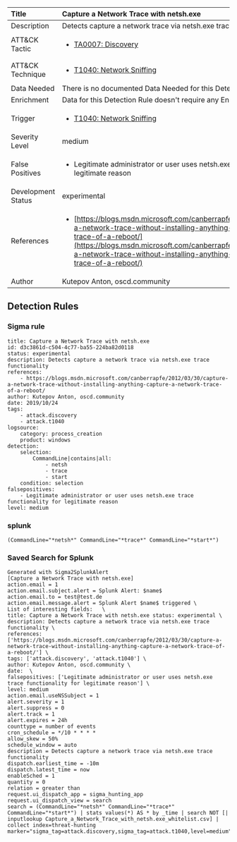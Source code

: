| Title                | Capture a Network Trace with netsh.exe                                                                                                                                                 |
|:---------------------|:------------------------------------------------------------------------------------------------------------------------------------------------------------|
| Description          | Detects capture a network trace via netsh.exe trace functionality                                                                                                                                           |
| ATT&amp;CK Tactic    |  <ul><li>[TA0007: Discovery](https://attack.mitre.org/tactics/TA0007)</li></ul>  |
| ATT&amp;CK Technique | <ul><li>[T1040: Network Sniffing](https://attack.mitre.org/techniques/T1040)</li></ul>  |
| Data Needed          |  There is no documented Data Needed for this Detection Rule yet  |
| Enrichment           |  Data for this Detection Rule doesn't require any Enrichments.  |
| Trigger              | <ul><li>[T1040: Network Sniffing](../Triggers/T1040.md)</li></ul>  |
| Severity Level       | medium |
| False Positives      | <ul><li>Legitimate administrator or user uses netsh.exe trace functionality for legitimate reason</li></ul>  |
| Development Status   | experimental |
| References           | <ul><li>[https://blogs.msdn.microsoft.com/canberrapfe/2012/03/30/capture-a-network-trace-without-installing-anything-capture-a-network-trace-of-a-reboot/](https://blogs.msdn.microsoft.com/canberrapfe/2012/03/30/capture-a-network-trace-without-installing-anything-capture-a-network-trace-of-a-reboot/)</li></ul>  |
| Author               | Kutepov Anton, oscd.community |


## Detection Rules

### Sigma rule

```
title: Capture a Network Trace with netsh.exe
id: d3c3861d-c504-4c77-ba55-224ba82d0118
status: experimental
description: Detects capture a network trace via netsh.exe trace functionality
references:
    - https://blogs.msdn.microsoft.com/canberrapfe/2012/03/30/capture-a-network-trace-without-installing-anything-capture-a-network-trace-of-a-reboot/
author: Kutepov Anton, oscd.community
date: 2019/10/24
tags:
    - attack.discovery
    - attack.t1040
logsource:
    category: process_creation
    product: windows
detection:
    selection:
        CommandLine|contains|all: 
            - netsh
            - trace
            - start
    condition: selection    
falsepositives: 
    - Legitimate administrator or user uses netsh.exe trace functionality for legitimate reason
level: medium

```





### splunk
    
```
(CommandLine="*netsh*" CommandLine="*trace*" CommandLine="*start*")
```






### Saved Search for Splunk

```
Generated with Sigma2SplunkAlert
[Capture a Network Trace with netsh.exe]
action.email = 1
action.email.subject.alert = Splunk Alert: $name$
action.email.to = test@test.de
action.email.message.alert = Splunk Alert $name$ triggered \
List of interesting fields:   \
title: Capture a Network Trace with netsh.exe status: experimental \
description: Detects capture a network trace via netsh.exe trace functionality \
references: ['https://blogs.msdn.microsoft.com/canberrapfe/2012/03/30/capture-a-network-trace-without-installing-anything-capture-a-network-trace-of-a-reboot/'] \
tags: ['attack.discovery', 'attack.t1040'] \
author: Kutepov Anton, oscd.community \
date:  \
falsepositives: ['Legitimate administrator or user uses netsh.exe trace functionality for legitimate reason'] \
level: medium
action.email.useNSSubject = 1
alert.severity = 1
alert.suppress = 0
alert.track = 1
alert.expires = 24h
counttype = number of events
cron_schedule = */10 * * * *
allow_skew = 50%
schedule_window = auto
description = Detects capture a network trace via netsh.exe trace functionality
dispatch.earliest_time = -10m
dispatch.latest_time = now
enableSched = 1
quantity = 0
relation = greater than
request.ui_dispatch_app = sigma_hunting_app
request.ui_dispatch_view = search
search = (CommandLine="*netsh*" CommandLine="*trace*" CommandLine="*start*") | stats values(*) AS * by _time | search NOT [| inputlookup Capture_a_Network_Trace_with_netsh.exe_whitelist.csv] | collect index=threat-hunting marker="sigma_tag=attack.discovery,sigma_tag=attack.t1040,level=medium"
```
